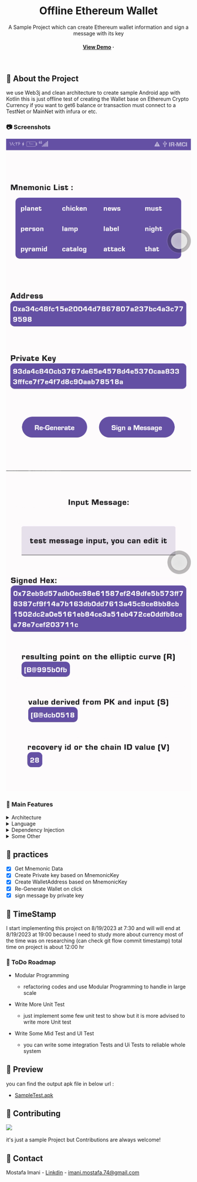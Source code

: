 
<div align="center">

  <h1>Offline Ethereum Wallet</h1>

  <p>
    A Sample Project which can create Ethereum wallet information and sign a message with its key   
  </p>




<h4>
    <a href="sample/apks/app-debug.apk">View Demo</a>
  <span> · </span>
     </h4>
</div>

<br />


<!-- About the Project -->
## :star2: About the Project
<p>
    we use Web3j and clean architecture to create sample Android app with Kotlin 
this is just offline test of creating the Wallet base on Ethereum Crypto Currency
if you want to get6 balance or transaction must connect to a TestNet or MainNet with infura or etc. 
  </p>

<!-- Screenshots -->
### :camera: Screenshots

<div align="center"> 
  <img src="sample/screenshots/img1.png" alt="screenshot" />
 <img src="sample/screenshots/img2.png" alt="screenshot" />
</div>


<!-- TechStack -->
### :space_invader: Main Features

<details>
  <summary>Architecture</summary>
  <ul>
    <li><a href="https://developer.android.com/topic/architecture">Google Clean Architecture</a></li>
    <li><a href="https://developer.android.com/jetpack/compose">Jetpack Compose</a></li>
    <li><a href="https://oozou.com/blog/reasons-to-use-android-single-activity-architecture-with-navigation-component-36">Single Activity</a></li>
  </ul>
</details>

<details>
  <summary>Language</summary>
  <ul>
    <li><a href="https://kotlinlang.org/">Kotlin</a></li>
  </ul>
</details>
<details>
  <summary>Dependency Injection</summary>
  <ul>
  <li><a href="https://developer.android.com/training/dependency-injection/hilt-android/">Hilt (dependency Injection)</a></li>
  </ul>
</details>

<details>
<summary>Some Other</summary>
  <ul>
 <li><a href="https://github.com/web3j/web3j/">Web3j</a></li>
   <li><a href="https://developer.android.com/kotlin/flow">Continuous Flow (react programming)</a></li>
    <li><a href="https://developer.android.com/kotlin/flow">live data (lifecycle of fragments)</a></li>
    </ul>
</details>

<!-- practice -->
## :dart: practices

* [x] Get Mnemonic Data
* [x] Create Private key based on MnemonicKey
* [x] Create WalletAddress based on MnemonicKey
* [x] Re-Generate Wallet on click
* [x] sign message by private key

<!-- time -->
## :dart: TimeStamp

I start implementing this project on 8/19/2023 at 7:30 and will will end at 8/19/2023 at 19:00 
because I need to study more about currency most of the time was on researching (can check git flow commit timestamp)
total time on project is about 12:00 hr



<!-- todos -->
### :compass: ToDo Roadmap

- Modular Programming
    + refactoring codes and use Modular Programming to handle in large scale

- Write More Unit Test
    + just implement some few unit test to show but it is more advised to write more Unit test

- Write Some Mid Test and UI Test
    + you can write some integration Tests and Ui Tests to reliable whole system


<!-- Acknowledgments -->
## :gem: Preview

you can find the output apk file in below url :

- [SampleTest.apk](https://github.com/MOSTAFA-IMANI/WalletEthereumTest/blob/master/sample/apks/app-debug-sample.apk)


<!-- Contributing -->
## :wave: Contributing

<a href="https://github.com/Louis3797/awesome-readme-template/graphs/contributors">
  <img src="https://contrib.rocks/image?repo=Louis3797/awesome-readme-template" />
</a>


it's just a sample Project but Contributions are always welcome!


<!-- Contact -->
## :handshake: Contact

Mostafa Imani - [Linkdin](https://www.linkedin.com/in/mostafa-imani/) - imani.mostafa.74@gmail.com

